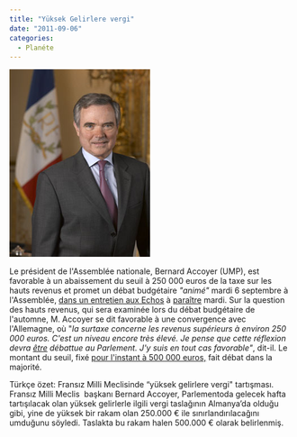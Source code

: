 ```yaml
---
title: "Yüksek Gelirlere vergi"
date: "2011-09-06"
categories: 
  - Planéte
---
```


[![bernard-accoyer-v1.jpg](../uploads/2011/09/bernard-accoyer-v1.jpg)](../uploads/2011/09/bernard-accoyer-v1.jpg "bernard-accoyer-v1.jpg")[](../uploads/2011/09/accoyer.bmp "accoyer.bmp")

Le président de l'Assemblée nationale, Bernard Accoyer (UMP), est favorable à un abaissement du seuil à 250 000 euros de la taxe sur les hauts revenus et promet un débat budgétaire _"animé"_ mardi 6 septembre à l'Assemblée, [dans un entretien aux Echos](http://www.lesechos.fr/economie-politique/politique/interview/0201611132078-plan-de-rigueur-accoyer-met-en-garde-la-majorite-214743.php) à [paraître](http://conjugaison.lemonde.fr/conjugaison/search?verb=para%C3%AEtre) mardi. Sur la question des hauts revenus, qui sera examinée lors du débat budgétaire de l'automne, M. Accoyer se dit favorable à une convergence avec l'Allemagne, où "_la surtaxe concerne les revenus supérieurs à environ 250 000 euros. C'est un niveau encore très élevé. Je pense que cette réflexion devra [être](http://conjugaison.lemonde.fr/conjugaison/search?verb=%C3%AAtre) débattue au Parlement. J'y suis en tout cas favorable"_, dit-il. Le montant du seuil, fixé [pour l'instant à 500 000 euros,](http://www.lemonde.fr/politique/article/2011/09/01/des-voix-dans-la-majorite-demandent-une-taxation-accrue-des-hauts-revenus_1566330_823448.html) fait débat dans la majorité.

Türkçe özet: Fransız Milli Meclisinde “yüksek gelirlere vergi" tartışması. Fransız Milli Meclis  başkanı Bernard Accoyer, Parlementoda gelecek hafta tartışılacak olan yüksek gelirlerle ilgili vergi taslağının Almanya’da olduğu gibi, yine de yüksek bir rakam olan 250.000 € ile sınırlandırılacağını umduğunu söyledi. Taslakta bu rakam halen 500.000 € olarak belirlenmiş.

